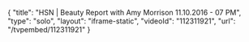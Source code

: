 {
    "title": "HSN | Beauty Report with Amy Morrison 11.10.2016 - 07 PM",
    "type": "solo",
    "layout": "iframe-static",
    "videoId": "112311921",
    "url": "\/tvpembed\/112311921"
}